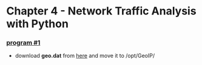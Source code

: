 # Chapter 4 - Network Traffic Analysis with Python

### [program #1](./01-geoIP.py)

* download **geo.dat** from [here](https://github.com/mbcc2006/GeoLiteCity-data) and move it to /opt/GeoIP/